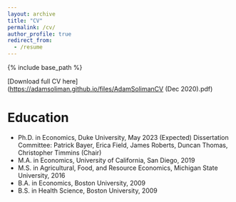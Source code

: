 ```yaml
---
layout: archive
title: "CV"
permalink: /cv/
author_profile: true
redirect_from:
  - /resume
---
```


{% include base_path %}

[Download full CV here](https://adamsoliman.github.io/files/AdamSolimanCV (Dec 2020).pdf)

Education
======
* Ph.D. in Economics, Duke University, May 2023 (Expected)
 Dissertation Committee: Patrick Bayer, Erica Field, James Roberts, Duncan Thomas, Christopher Timmins (Chair)
* M.A. in Economics, University of California, San Diego, 2019
* M.S. in Agricultural, Food, and Resource Economics, Michigan State University, 2016
* B.A. in Economics, Boston University, 2009 
* B.S. in Health Science, Boston University, 2009
